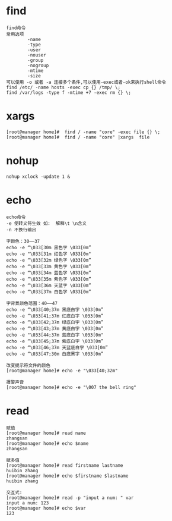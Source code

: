 # find
    find命令
    常用选项
            -name
            -type
            -user
            -nouser
            -group
            -nogroup
            -mtime
            -size
    可以使用 -o 或者 -a 连接多个条件,可以使用-exec或者-ok来执行shell命令 
    find /etc/ -name hosts -exec cp {} /tmp/ \;
    find /var/logs -type f -mtime +7 -exec rm {} \;

# xargs
    [root@manager home]#  find / -name "core" -exec file {} \;
    [root@manager home]#  find / -name "core" |xargs  file
    
# nohup
    nohup xclock -update 1 &
    
# echo
    echo命令
    -e 使转义符生效 如:  解释\t \n含义
    -n 不换行输出

    字颜色：30—–37 
    echo -e “\033[30m 黑色字 \033[0m” 
    echo -e "\033[31m 红色字 \033[0m"
    echo -e “\033[32m 绿色字 \033[0m” 
    echo -e “\033[33m 黄色字 \033[0m” 
    echo -e “\033[34m 蓝色字 \033[0m” 
    echo -e “\033[35m 紫色字 \033[0m” 
    echo -e “\033[36m 天蓝字 \033[0m” 
    echo -e “\033[37m 白色字 \033[0m”

    字背景颜色范围：40—–47 
    echo -e “\033[40;37m 黑底白字 \033[0m” 
    echo -e “\033[41;37m 红底白字 \033[0m” 
    echo -e “\033[42;37m 绿底白字 \033[0m” 
    echo -e “\033[43;37m 黄底白字 \033[0m” 
    echo -e "\033[44;37m 蓝底白字 \033[0m" 
    echo -e “\033[45;37m 紫底白字 \033[0m” 
    echo -e “\033[46;37m 天蓝底白字 \033[0m” 
    echo -e “\033[47;30m 白底黑字 \033[0m”

    改变提示符文件的颜色
    [root@manager home]# echo -e "\033[40;32m"

    报警声音
    [root@manager home]# echo -e "\007 the bell ring"
   
# read
    赋值
    [root@manager home]# read name
    zhangsan
    [root@manager home]# echo $name
    zhangsan

    赋多值
    [root@manager home]# read firstname lastname
    huibin zhang
    [root@manager home]# echo $firstname $lastname
    huibin zhang

    交互式:
    [root@manager home]# read -p "input a num: " var
    input a num: 123
    [root@manager home]# echo $var
    123

